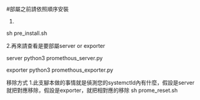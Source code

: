 #部屬之前請依照順序安裝

1.
sh pre_install.sh

2.再來請查看是要部屬server or exporter

server 
python3 promethous_server.py

exporter
python3 promethous_exporter.py



移除方式
1.此支腳本做的事情就是偵測您的systemctld內有什麼，假設是server就把對應移除，假設是exporter，就把相對應的移除
sh prome_reset.sh

